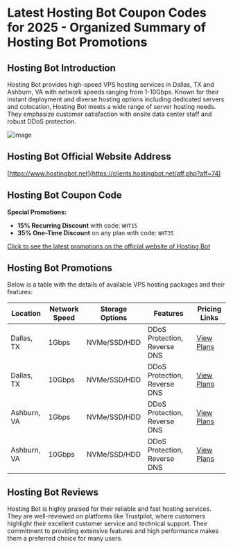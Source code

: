 # Latest Hosting Bot Coupon Codes for 2025 - Organized Summary of Hosting Bot Promotions

## Hosting Bot Introduction
Hosting Bot provides high-speed VPS hosting services in Dallas, TX and Ashburn, VA with network speeds ranging from 1-10Gbps. Known for their instant deployment and diverse hosting options including dedicated servers and colocation, Hosting Bot meets a wide range of server hosting needs. They emphasize customer satisfaction with onsite data center staff and robust DDoS protection.

![image](https://github.com/khanssajan7/HostingBot/assets/167681760/a9910862-25f9-4799-9733-59345a6e04eb)

## Hosting Bot Official Website Address
[https://www.hostingbot.net](https://clients.hostingbot.net/aff.php?aff=74)

## Hosting Bot Coupon Code
**Special Promotions:**
- **15% Recurring Discount** with code: `WHT15`
- **35% One-Time Discount** on any plan with code: `WHT35`

[Click to see the latest promotions on the official website of Hosting Bot](https://clients.hostingbot.net/aff.php?aff=74)

## Hosting Bot Promotions
Below is a table with the details of available VPS hosting packages and their features:

| Location    | Network Speed | Storage Options                       | Features                          | Pricing Links                                            |
|-------------|---------------|---------------------------------------|-----------------------------------|----------------------------------------------------------|
| Dallas, TX  | 1Gbps         | NVMe/SSD/HDD                          | DDoS Protection, Reverse DNS      | [View Plans](https://clients.hostingbot.net/aff.php?aff=74&gid=10) |
| Dallas, TX  | 10Gbps        | NVMe/SSD/HDD                          | DDoS Protection, Reverse DNS      | [View Plans](https://clients.hostingbot.net/aff.php?aff=74&gid=1)  |
| Ashburn, VA | 1Gbps         | NVMe/SSD/HDD                          | DDoS Protection, Reverse DNS      | [View Plans](https://clients.hostingbot.net/aff.php?aff=74&gid=13) |
| Ashburn, VA | 10Gbps        | NVMe/SSD/HDD                          | DDoS Protection, Reverse DNS      | [View Plans](https://clients.hostingbot.net/aff.php?aff=74&gid=23) |

## Hosting Bot Reviews
Hosting Bot is highly praised for their reliable and fast hosting services. They are well-reviewed on platforms like Trustpilot, where customers highlight their excellent customer service and technical support. Their commitment to providing extensive features and high performance makes them a preferred choice for many users.

